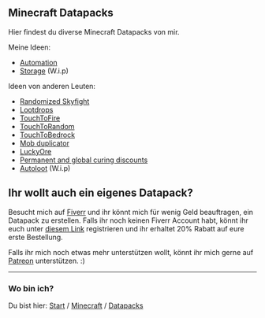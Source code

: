 ## Minecraft Datapacks

Hier findest du diverse Minecraft Datapacks von mir.

Meine Ideen:

-   [Automation](/minecraft/datapacks/automation/)
-   [Storage](/minecraft/datapacks/storage/) (W.i.p)

Ideen von anderen Leuten:

-   [Randomized Skyfight](/minecraft/datapacks/randomizedskyfight/)
-   [Lootdrops](/minecraft/datapacks/lootdrops/)
-   [TouchToFire](/minecraft/datapacks/touchtofire/)
-   [TouchToRandom](/minecraft/datapacks/touchtorandom/)
-   [TouchToBedrock](/minecraft/datapacks/touchtobedrock/)
-   [Mob duplicator](/minecraft/datapacks/mobduplicator/)
-   [LuckyOre](/minecraft/datapacks/luckyore/)
-   [Permanent and global curing discounts](/minecraft/datapacks/permanentcuringdiscount)
-   [Autoloot](/minecraft/datapacks/autoloot/) (W.i.p)

## Ihr wollt auch ein eigenes Datapack?

Besucht mich auf [Fiverr](https://www.fiverr.com/rafaelurben/make-you-a-minecraft-datapack) und ihr könnt mich für wenig Geld beauftragen, ein Datapack zu erstellen. Falls ihr noch keinen Fiverr Account habt, könnt ihr euch unter [diesem Link](http://www.fiverr.com/s2/badfda4d0a) registrieren und ihr erhaltet 20% Rabatt auf eure erste Bestellung.

Falls ihr mich noch etwas mehr unterstützen wollt, könnt ihr mich gerne auf [Patreon](https://www.patreon.com/join/rafaelurben) unterstützen. :)

* * *

### Wo bin ich?

Du bist hier: [Start](/) / [Minecraft](/minecraft/) / [Datapacks](/minecraft/datapacks/)
